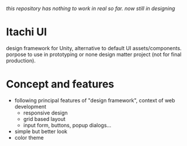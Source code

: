 *this repository has nothing to work in real so far. now still in designing*

# Itachi UI

design framework for Unity, alternative to default UI assets/components. porpose to use in prototyping or none design matter project (not for final production).

# Concept and features

- following principal features of "design framework", context of web development
    - responsive design
    - grid based layout
    - input form, buttons, popup dialogs...
- simple but better look
- color theme